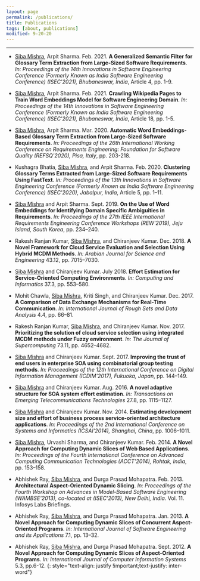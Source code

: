 ```yaml
---
layout: page
permalink: /publications/
title: Publications
tags: [about, publications]
modified: 9-20-20
---
```


***

* <u>Siba Mishra</u>, Arpit Sharma. Feb. 2021. **A Generalized Semantic Filter for Glossary Term Extraction from Large-Sized Software Requirements**. *In: Proceedings of the 14th Innovations in Software Engineering Conference (Formerly Known as India Software Engineering Conference) (ISEC'2021), Bhubaneswar, India*, Article 4, pp. 1-9. <a target="_blank" href="https://doi.org/10.1145/3452383.3452387"><span class="ai ai-doi-square ai-lg zoom" style="color:#000000" aria-hidden="true"></span></a> 

* <u>Siba Mishra</u>, Arpit Sharma. Feb. 2021. **Crawling Wikipedia Pages to Train Word Embeddings Model for Software Engineering Domain**. *In: Proceedings of the 14th Innovations in Software Engineering Conference (Formerly Known as India Software Engineering Conference) (ISEC'2021), Bhubaneswar, India*, Article 18, pp. 1-5. <a target="_blank" href="https://doi.org/10.1145/3452383.3452401"><span class="ai ai-doi-square ai-lg zoom" style="color:#000000" aria-hidden="true"></span></a> 

* <u>Siba Mishra</u>, Arpit Sharma. Mar. 2020. **Automatic Word Embeddings-Based Glossary Term Extraction from Large-Sized Software Requirements**. *In: Proceedings of the 26th International Working Conference on Requirements Engineering: Foundation for Software Quality (REFSQ'2020), Pisa, Italy*, pp. 203-218. <a target="_blank" href="https://doi.org/10.1007%2F978-3-030-44429-7_15"><span class="ai ai-doi-square ai-lg zoom" style="color:#000000" aria-hidden="true"></span></a> 

* Kushagra Bhatia, <u>Siba Mishra</u>, and Arpit Sharma. Feb. 2020. **Clustering Glossary Terms Extracted from Large-Sized Software Requirements Using FastText**. *In: Proceedings of the 13th Innovations in Software Engineering Conference (Formerly Known as India Software Engineering Conference) (ISEC'2020), Jabalpur, India*, Article 5, pp. 1–11. <a href="https://doi.org/10.1145/3385032.3385039" target="_blank"><span class="ai ai-doi-square ai-lg" style="color:#000000" aria-hidden="true"></span></a> 

* <u>Siba Mishra</u> and Arpit Sharma. Sept. 2019. **On the Use of Word Embeddings for Identifying Domain Specific Ambiguities in Requirements**. *In: Proceedings of the 27th IEEE International Requirements Engineering Conference Workshops (REW'2019), Jeju Island, South Korea*, pp. 234–240. <a href="https://doi.org/10.1109/REW.2019.00048" target="_blank"><span class="ai ai-doi-square ai-lg" style="color:#000000" aria-hidden="true"></span></a> 

* Rakesh Ranjan Kumar, <u>Siba Mishra</u>, and Chiranjeev Kumar. Dec. 2018. **A Novel Framework for Cloud Service Evaluation and Selection Using Hybrid MCDM Methods**. *In: Arabian Journal for Science and Engineering* 43.12, pp. 7015–7030. <a href="https://doi.org/10.1007/s13369-017-2975-3" target="_blank"><span class="ai ai-doi-square ai-lg" style="color:#000000" aria-hidden="true"></span></a> 

* <u>Siba Mishra</u> and Chiranjeev Kumar. July 2018. **Effort Estimation for Service-Oriented Computing Environments**. *In: Computing and Informatics* 37.3, pp. 553–580. <a href="http://www.cai.sk/ojs/index.php/cai/article/view/2018\_3\_553" target="_blank"><span class="fa fa-external-link-square fa-lg" style="color:#000000" aria-hidden="true"></span></a>

* Mohit Chawla, <u>Siba Mishra</u>, Kriti Singh, and Chiranjeev Kumar. Dec. 2017. **A Comparison of Data Exchange Mechanisms for Real-Time Communication**. *In: International Journal of Rough Sets and Data Analysis* 4.4, pp. 66–81. <a href="https://doi.org/10.4018/IJRSDA.2017100105" target="_blank"><span class="ai ai-doi-square ai-lg" style="color:#000000" aria-hidden="true"></span></a>

* Rakesh Ranjan Kumar, <u>Siba Mishra</u>, and Chiranjeev Kumar. Nov. 2017. **Prioritizing the solution of cloud service selection using integrated MCDM methods under Fuzzy environment**. *In: The Journal of Supercomputing* 73.11, pp. 4652–4682. <a href="https://doi.org/10.1007/s11227-017-2039-1" target="_blank"><span class="ai ai-doi-square ai-lg" style="color:#000000" aria-hidden="true"></span></a>

* <u>Siba Mishra</u> and Chiranjeev Kumar. Sept. 2017. **Improving the trust of end users in enterprise SOA using combinatorial group testing methods**. *In: Proceedings of the 12th International Conference on Digital Information Management (ICDIM'2017), Fukuoka, Japan*, pp. 144–149. <a href="https://doi.org/10.1109/ICDIM.2017.8244689" target="_blank"><span class="ai ai-doi-square ai-lg" style="color:#000000" aria-hidden="true"></span></a>

* <u>Siba Mishra</u> and Chiranjeev Kumar. Aug. 2016. **A novel adaptive structure for SOA system effort estimation**. *In: Transactions on Emerging Telecommunications Technologies* 27.8, pp. 1115–1127. <a href="https://doi.org/10.1002/ett.3053" target="_blank"><span class="ai ai-doi-square ai-lg" style="color:#000000" aria-hidden="true"></span></a>

* <u>Siba Mishra</u> and Chiranjeev Kumar. Nov. 2014. **Estimating development size and effort of business process service-oriented architecture applications**. *In: Proceedings of the 2nd International Conference on Systems and Informatics (ICSAI'2014), Shanghai, China*, pp. 1006–1011. <a href="https://doi.org/10.1109/ICSAI.2014.7009432" target="_blank"><span class="ai ai-doi-square ai-lg" style="color:#000000" aria-hidden="true"></span></a>

* <u>Siba Mishra</u>, Urvashi Sharma, and Chiranjeev Kumar. Feb. 2014. **A Novel Approach for Computing Dynamic Slices of Web Based Applications**. *In: Proceedings of the Fourth International Conference on Advanced Computing Communication Technologies (ACCT'2014), Rohtak, India*, pp. 153–158. <a href="https://doi.org/10.1109/ACCT.2014.27" target="_blank"><span class="ai ai-doi-square ai-lg" style="color:#000000" aria-hidden="true"></span></a>

* Abhishek Ray, <u>Siba Mishra</u>, and Durga Prasad Mohapatra. Feb. 2013. **Architectural Aspect-Oriented Dynamic Slicing**. *In: Proceedings of the Fourth Workshop on Advances in Model-Based Software Engineering (WAMBSE'2013), co-located at (ISEC'2013), New Delhi, India*. Vol. 11. Infosys Labs Briefings. <a href="https://sibamishra.github.io/papers/WAMBSE_2013.pdf"><span class="fa fa-file-pdf-o fa-lg" style="color:#000000" aria-hidden="true"></span></a>

* Abhishek Ray, <u>Siba Mishra</u>, and Durga Prasad Mohapatra. Jan. 2013. **A Novel Approach for Computing Dynamic Slices of Concurrent Aspect-Oriented Programs**. *In: International Journal of Software Engineering and its Applications* 7.1, pp. 13–32. 

* Abhishek Ray, <u>Siba Mishra</u>, and Durga Prasad Mohapatra. Sept. 2012. **A Novel Approach for Computing Dynamic Slices of Aspect-Oriented Programs**. *In: International Journal of Computer Information Systems* 5.3, pp.6-12.
{: style="text-align: justify !important;text-justify: inter-word"}
